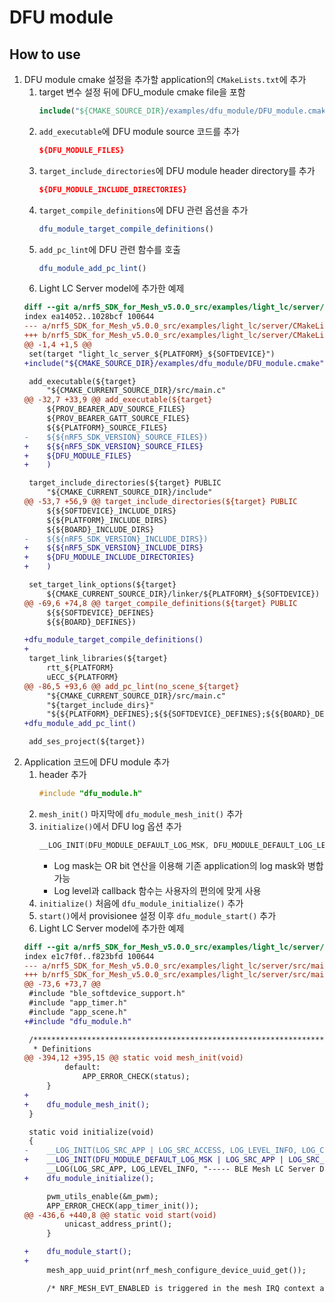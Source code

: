 # DFU module

## How to use

1. DFU module cmake 설정을 추가할 application의 `CMakeLists.txt`에 추가
   1. target 변수 설정 뒤에 DFU\_module cmake file을 포함
      ```cmake
      include("${CMAKE_SOURCE_DIR}/examples/dfu_module/DFU_module.cmake")
      ```
   1. `add_executable`에 DFU module source 코드를 추가
      ```cmake
      ${DFU_MODULE_FILES}
      ```
   1. `target_include_directories`에 DFU module header directory를 추가
      ```cmake
      ${DFU_MODULE_INCLUDE_DIRECTORIES}
      ```
   1. `target_compile_definitions`에 DFU 관련 옵션을 추가
      ```cmake
      dfu_module_target_compile_definitions()
      ```
   1. `add_pc_lint`에 DFU 관련 함수를 호출
      ```cmake
      dfu_module_add_pc_lint()
      ```
   1. Light LC Server model에 추가한 예제
   ```diff
   diff --git a/nrf5_SDK_for_Mesh_v5.0.0_src/examples/light_lc/server/CMakeLists.txt b/nrf5_SDK_for_Mesh_v5.0.0_src/examples/light_lc/server/CMakeLists.txt
   index ea14052..1028bcf 100644
   --- a/nrf5_SDK_for_Mesh_v5.0.0_src/examples/light_lc/server/CMakeLists.txt
   +++ b/nrf5_SDK_for_Mesh_v5.0.0_src/examples/light_lc/server/CMakeLists.txt
   @@ -1,4 +1,5 @@
    set(target "light_lc_server_${PLATFORM}_${SOFTDEVICE}")
   +include("${CMAKE_SOURCE_DIR}/examples/dfu_module/DFU_module.cmake")

    add_executable(${target}
        "${CMAKE_CURRENT_SOURCE_DIR}/src/main.c"
   @@ -32,7 +33,9 @@ add_executable(${target}
        ${PROV_BEARER_ADV_SOURCE_FILES}
        ${PROV_BEARER_GATT_SOURCE_FILES}
        ${${PLATFORM}_SOURCE_FILES}
   -    ${${nRF5_SDK_VERSION}_SOURCE_FILES})
   +    ${${nRF5_SDK_VERSION}_SOURCE_FILES}
   +    ${DFU_MODULE_FILES}
   +    )

    target_include_directories(${target} PUBLIC
        "${CMAKE_CURRENT_SOURCE_DIR}/include"
   @@ -53,7 +56,9 @@ target_include_directories(${target} PUBLIC
        ${${SOFTDEVICE}_INCLUDE_DIRS}
        ${${PLATFORM}_INCLUDE_DIRS}
        ${${BOARD}_INCLUDE_DIRS}
   -    ${${nRF5_SDK_VERSION}_INCLUDE_DIRS})
   +    ${${nRF5_SDK_VERSION}_INCLUDE_DIRS}
   +    ${DFU_MODULE_INCLUDE_DIRECTORIES}
   +    )

    set_target_link_options(${target}
        ${CMAKE_CURRENT_SOURCE_DIR}/linker/${PLATFORM}_${SOFTDEVICE})
   @@ -69,6 +74,8 @@ target_compile_definitions(${target} PUBLIC
        ${${SOFTDEVICE}_DEFINES}
        ${${BOARD}_DEFINES})

   +dfu_module_target_compile_definitions()
   +
    target_link_libraries(${target}
        rtt_${PLATFORM}
        uECC_${PLATFORM}
   @@ -86,5 +93,6 @@ add_pc_lint(no_scene_${target}
        "${CMAKE_CURRENT_SOURCE_DIR}/src/main.c"
        "${target_include_dirs}"
        "${${PLATFORM}_DEFINES};${${SOFTDEVICE}_DEFINES};${${BOARD}_DEFINES};-DSCENE_SETUP_SERVER_INSTANCES_MAX=0")
   +dfu_module_add_pc_lint()

    add_ses_project(${target})
   ```
1. Application 코드에 DFU module 추가
   1. header 추가
      ```c
      #include "dfu_module.h"
      ```
   1. `mesh_init()` 마지막에 `dfu_module_mesh_init()` 추가
   1. `initialize()`에서 DFU log 옵션 추가
      ```c
      __LOG_INIT(DFU_MODULE_DEFAULT_LOG_MSK, DFU_MODULE_DEFAULT_LOG_LEVEL, DFU_MODULE_DEFAULT_LOG_CB)
      ```
      - Log mask는 OR bit 연산을 이용해 기존 application의 log mask와 병합 가능
      - Log level과 callback 함수는 사용자의 편의에 맞게 사용
   1. `initialize()` 처음에 `dfu_module_initialize()` 추가
   1. `start()`에서 provisionee 설정 이후 `dfu_module_start()` 추가
   1. Light LC Server model에 추가한 예제
   ```diff
   diff --git a/nrf5_SDK_for_Mesh_v5.0.0_src/examples/light_lc/server/src/main.c b/nrf5_SDK_for_Mesh_v5.0.0_src/examples/light_lc/server/src/main.c
   index e1c7f0f..f823bfd 100644
   --- a/nrf5_SDK_for_Mesh_v5.0.0_src/examples/light_lc/server/src/main.c
   +++ b/nrf5_SDK_for_Mesh_v5.0.0_src/examples/light_lc/server/src/main.c
   @@ -73,6 +73,7 @@
    #include "ble_softdevice_support.h"
    #include "app_timer.h"
    #include "app_scene.h"
   +#include "dfu_module.h"

    /*****************************************************************************
     * Definitions
   @@ -394,12 +395,15 @@ static void mesh_init(void)
            default:
                APP_ERROR_CHECK(status);
        }
   +
   +    dfu_module_mesh_init();
    }

    static void initialize(void)
    {
   -    __LOG_INIT(LOG_SRC_APP | LOG_SRC_ACCESS, LOG_LEVEL_INFO, LOG_CALLBACK_DEFAULT);
   +    __LOG_INIT(DFU_MODULE_DEFAULT_LOG_MSK | LOG_SRC_APP | LOG_SRC_ACCESS, LOG_LEVEL_INFO, LOG_CALLBACK_DEFAULT);
        __LOG(LOG_SRC_APP, LOG_LEVEL_INFO, "----- BLE Mesh LC Server Demo -----\n");
   +    dfu_module_initialize();

        pwm_utils_enable(&m_pwm);
        APP_ERROR_CHECK(app_timer_init());
   @@ -436,6 +440,8 @@ static void start(void)
            unicast_address_print();
        }

   +    dfu_module_start();
   +
        mesh_app_uuid_print(nrf_mesh_configure_device_uuid_get());

        /* NRF_MESH_EVT_ENABLED is triggered in the mesh IRQ context after the stack is fully enabled.
   ```
